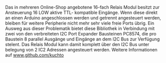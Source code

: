 Das in mehreren Online-Shop angebotene 16-fach Relais Modul besitzt zur Ansteuerung 16 LOW aktive TTL- kompatible Eingänge. Wenn diese direkt an einen Arduino angeschlossen werden und getrennt angesteuert werden,
bleiben für weitere Peripherie nicht mehr sehr viele freie Ports übrig. Ein Ausweg aus dieser Problematik bietet diese Bibliothek in Verbindung mit zwei von den verbreiteten I2C Port Expander Bausteinen PC8574, 
die pro Baustein 8 parallel Ausgänge und Eingänge an dem  I2C Bus zur Verfügung stelent. Das Relais Modul kann damit komplett über den I2C Bus unter belegung von 2 IC2 Adressen angesteuert werden.
Weitere Informationen auf www.github.com/kuchto